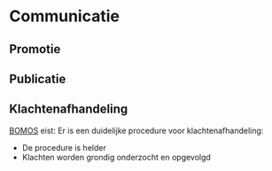 # Communicatie


## Promotie



## Publicatie



## Klachtenafhandeling

<p class="note" title="BOMOS">
<a href="https://www.forumstandaardisatie.nl/sites/bfs/files/proceedings/FS22-10-04%204b%20BOMOS.pdf">BOMOS</a> eist: Er is een duidelijke procedure voor klachtenafhandeling:
<ul><li>De procedure is helder</li>
<li>Klachten worden grondig onderzocht en opgevolgd</li></ul>
</p>


